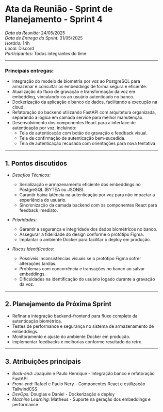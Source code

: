 # Ata da Reunião - Sprint de Planejamento - Sprint 4

*Data da Reunião:* 24/05/2025  
*Data de Entrega da Sprint:* 31/05/2025  
*Horário:* 14h  
*Local:* Discord  
*Participantes:* Todos integrantes do time

---

### Principais entregas:

- Integração do modelo de biometria por voz ao PostgreSQL para armazenar e consultar os embeddings de forma segura e eficiente.
- Atualização do fluxo de gravação e transformação da voz em embedding, vinculando-os ao usuário autenticado no banco.
- Dockerização da aplicação e banco de dados, facilitando a execução na cloud.
- Refatoração do backend utilizando FastAPI com arquitetura organizada, separando a lógica em camada service para melhor manutenção.
- Desenvolvimento dos componentes React para a interface de autenticação por voz, incluindo:
  - Tela de autenticação com botão de gravação e feedback visual.
  - Tela de confirmação de autenticação bem-sucedida.
  - Tela de autenticação recusada com orientações para nova tentativa.

---

## 1. Pontos discutidos

- *Desafios Técnicos:*  
  - Serialização e armazenamento eficiente dos embeddings no PostgreSQL (BYTEA ou JSONB).  
  - Garantir baixa latência na autenticação por voz para não impactar a experiência do usuário.  
  - Sincronização da camada backend com os componentes React para feedback imediato.

- *Prioridades:*  
  - Garantir a segurança e integridade dos dados biométricos no banco.  
  - Assegurar a fidelidade do design conforme o protótipo Figma.  
  - Implantar o ambiente Docker para facilitar o deploy em produção.

- *Riscos Identificados:*  
  - Possíveis inconsistências visuais se o protótipo Figma sofrer alterações tardias.  
  - Problemas com concorrência e transações no banco ao salvar embeddings.  
  - Dificuldades na identificação do usuário logado durante a gravação da voz.

---

## 2. Planejamento da Próxima Sprint

- Refinar a integração backend-frontend para fluxo completo da autenticação biométrica.  
- Testes de performance e segurança no sistema de armazenamento de embeddings.  
- Monitoramento e ajuste do ambiente Docker em produção.  
- Implementar feedbacks e melhorias conforme resultado da retro.

---

## 3. Atribuições principais

- *Back-end:* Joaquim e Paulo Henrique - Integração banco e refatoração FastAPI  
- *Front-end:* Rafael e Paulo Nery - Componentes React e estilização TailwindCSS  
- *DevOps:* Douglas e Daniel - Dockerização e deploy  
- *Machine Learning:* Matheus - Suporte na geração dos embeddings e performance
